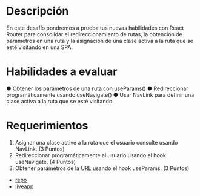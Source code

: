 # Descripción

En este desafío pondremos a prueba tus nuevas habilidades con React Router para consolidar el redireccionamiento de rutas, la obtención de parámetros en una ruta y la
asignación de una clase activa a la ruta que se esté visitando en una SPA.

# Habilidades a evaluar

● Obtener los parámetros de una ruta con useParams()
● Redireccionar programáticamente usando useNavigate()
● Usar NavLink para definir una clase activa a la ruta que se esté visitando.

# Requerimientos
1. Asignar una clase active a la ruta que el usuario consulte usando NavLink.
(3 Puntos)
2. Redireccionar programáticamente al usuario usando el hook useNavigate.
(4 Puntos)
3. Obtener parámetros de la URL usando el hook useParams.
(3 Puntos)



- [repo](https://github.com/fisaavedrae/maestro-pokemon) 
- [liveapp](https://maestro-pokemon.vercel.app/) 
